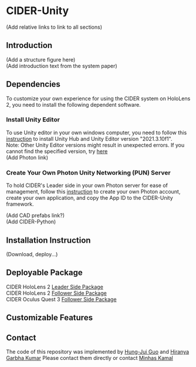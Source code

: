 # CIDER-Unity
(Add relative links to link to all sections)  

## Introduction
(Add a structure figure here)  
(Add introduction text from the system paper)  

## Dependencies
To customize your own experience for using the CIDER system on HoloLens 2, you need to install the following dependent software.  
### Install Unity Editor
To use Unity editor in your own windows computer, you need to follow this [instruction](https://learn.unity.com/tutorial/install-the-unity-hub-and-editor-4?uv=2021.3#) to install Unity Hub and Unity Editor version "2021.3.10f1".  
Note: Other Unity Editor versions might result in unexpected errors. If you cannot find the specified version, try [here](https://unity.com/cn/releases/editor/archive)  
(Add Photon link)  
### Create Your Own Photon Unity Networking (PUN) Server
To hold CIDER's Leader side in your own Photon server for ease of management, follow this [instruction](https://learn.microsoft.com/en-us/windows/mixed-reality/develop/unity/tutorials/mr-learning-sharing-02#creating-the-pun-application) to create your own Photon account, create your own application, and copy the App ID to the CIDER-Unity framework. 

(Add CAD prefabs link?)  
(Add CIDER-Python)  

## Installation Instruction
(Download, deploy...)

## Deployable Package
CIDER HoloLens 2 [Leader Side Package](https://utdallas.box.com/s/z39vssfdu8bqfe1j0t08njfvwlzqvljg)  
CIDER HoloLens 2 [Follower Side Package](https://utdallas.box.com/s/tf8xgft15eavd7n4llpnt5sijqjrb02s)  
CIDER Oculus Quest 3 [Follower Side Package](https://utdallas.box.com/s/qtbn0hcn2ufrvy2mqs2pru4vol45ersz)

## Customizable Features

## Contact
The code of this repository was implemented by [Hung-Jui Guo](mailto:hxg190003@utdallas.edu) and [Hiranya Garbha Kumar](mailto:hiranya@utdallas.edu)
Please contact them directly or contact [Minhas Kamal](mailto:minhas.kamal@utdallas.edu)
